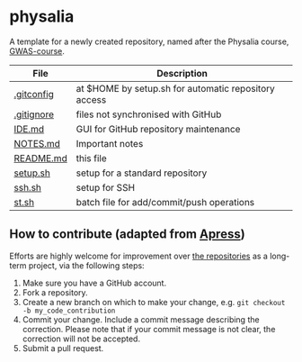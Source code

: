 # physalia

A template for a newly created repository, named after the Physalia course, [GWAS-course](https://github.com/jinghuazhao/GWAS-course).

 **File** | **Description**
 -----|-------------------------------------------------------------------------
 [.gitconfig](.gitconfig) | at $HOME by setup.sh for automatic repository access
 [.gitignore](.gitignore) | files not synchronised with GitHub
 [IDE.md](IDE.md) | GUI for GitHub repository maintenance
 [NOTES.md](NOTES.md) | Important notes
 [README.md](README.md) | this file
 [setup.sh](setup.sh) | setup for a standard repository
 [ssh.sh](setup.sh) | setup for SSH
 [st.sh](st.sh) | batch file for add/commit/push operations

## How to contribute (adapted from [Apress](https://github.com/apress))

Efforts are highly welcome for improvement over [the repositories](https://github.com/jinghuazhao?tab=repositories) as a long-term project, via the following steps:

1. Make sure you have a GitHub account.
2. Fork a repository.
3. Create a new branch on which to make your change, e.g. `git checkout -b my_code_contribution`
4. Commit your change. Include a commit message describing the correction. Please note that if your commit message is not clear, the correction will not be accepted.
5. Submit a pull request.
